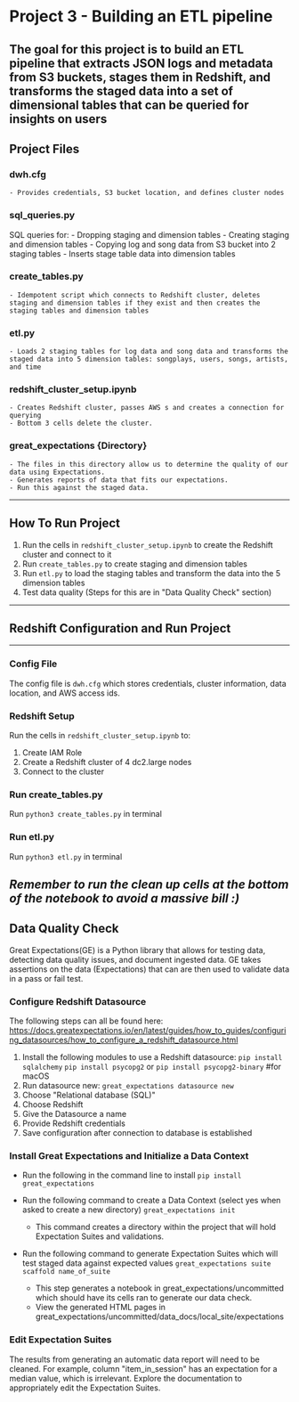 # Project 3 - Building an ETL pipeline
The goal for this project is to build an ETL pipeline that extracts JSON logs and metadata from S3 buckets, stages them in Redshift, and transforms the staged data into a set of dimensional tables that can be queried for insights on users
---

## Project Files
### dwh.cfg
    - Provides credentials, S3 bucket location, and defines cluster nodes

### sql_queries.py
SQL queries for:
    - Dropping staging and dimension tables
    - Creating staging and dimension tables
    - Copying log and song data from S3 bucket into 2 staging tables
    - Inserts stage table data into dimension tables

### create_tables.py
    - Idempotent script which connects to Redshift cluster, deletes staging and dimension tables if they exist and then creates the staging tables and dimension tables
    
### etl.py
    - Loads 2 staging tables for log data and song data and transforms the staged data into 5 dimension tables: songplays, users, songs, artists, and time
    
### redshift_cluster_setup.ipynb
    - Creates Redshift cluster, passes AWS s and creates a connection for querying
    - Bottom 3 cells delete the cluster.
    
### great_expectations {Directory}
    - The files in this directory allow us to determine the quality of our data using Expectations.
    - Generates reports of data that fits our expectations.
    - Run this against the staged data.
    
---
## How To Run Project
1. Run the cells in `redshift_cluster_setup.ipynb` to create the Redshift cluster and connect to it
2. Run `create_tables.py` to create staging and dimension tables
3. Run `etl.py` to load the staging tables and transform the data into the 5 dimension tables
4. Test data quality (Steps for this are in "Data Quality Check" section)

---

## Redshift Configuration and Run Project
---
### Config File
The config file is `dwh.cfg` which stores credentials, cluster information, data location, and AWS access ids.

### Redshift Setup
Run the cells in `redshift_cluster_setup.ipynb` to:
1. Create IAM Role
2. Create a Redshift cluster of 4 dc2.large nodes
3. Connect to the cluster

### Run create_tables.py
Run `python3 create_tables.py` in terminal

### Run etl.py
Run `python3 etl.py` in terminal

<em>Remember to run the clean up cells at the bottom of the notebook to avoid a massive bill :)</em>
---
## Data Quality Check
Great Expectations(GE) is a Python library that allows for testing data, detecting data quality issues, and document ingested data.
GE takes assertions on the data (Expectations) that can are then used to validate data in a pass or fail test.

### Configure Redshift Datasource
The following steps can all be found here: https://docs.greatexpectations.io/en/latest/guides/how_to_guides/configuring_datasources/how_to_configure_a_redshift_datasource.html

1. Install the following modules to use a Redshift datasource:
`pip install sqlalchemy`
`pip install psycopg2`
or
`pip install psycopg2-binary` #for macOS
2. Run datasource new: `great_expectations datasource new`
3. Choose "Relational database (SQL)"
4. Choose Redshift
5. Give the Datasource a name
6. Provide Redshift credentials 
7. Save configuration after connection to database is established


### Install Great Expectations and Initialize a Data Context
* Run the following in the command line to install
`pip install great_expectations`

* Run the following command to create a Data Context (select yes when asked to create a new directory)
`great_expectations init`

    * This command creates a directory within the project that will hold Expectation Suites and validations.

* Run the following command to generate Expectation Suites which will test staged data against expected values
`great_expectations suite scaffold name_of_suite`

    * This step generates a notebook in great_expectations/uncommitted which should have its cells ran to generate our data check.
    * View the generated HTML pages in great_expectations/uncommitted/data_docs/local_site/expectations


### Edit Expectation Suites
The results from generating an automatic data report will need to be cleaned. For example, column "item_in_session" has an expectation for a median value, which is irrelevant. 
Explore the documentation to appropriately edit the Expectation Suites.

